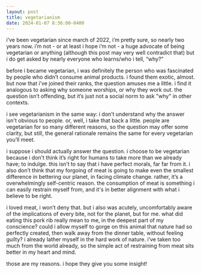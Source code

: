 ```yaml
---
layout: post
title: vegetarianism
date: 2024-01-07 8:36:00-0400
---
```


i’ve been vegetarian since march of 2022, i’m pretty sure, so nearly two years now. i’m not - or at least i hope i’m not - a huge advocate of being vegetarian or anything (although this post may very well contradict that) but i do get asked by nearly everyone who learns/who i tell, “why?”

before i became vegetarian, i was definitely the person who was fascinated by people who didn’t consume animal products. i found them exotic, almost. but now that i’ve joined their ranks, the question amuses me a little. i find it analogous to asking why someone worships, or why they work out. the question isn’t offending, but it’s just not a social norm to ask "why" in other contexts. 

i see vegetarianism in the same way: i don’t understand why the answer isn't obvious to people. or, well, i take that back a little. people are vegetarian for so many different reasons, so the question may offer some clarity, but still, the general rationale remains the same for every vegetarian you’ll meet. 

i suppose i should actually answer the question. i choose to be vegetarian because i don’t think it’s right for humans to take more than we already have; to indulge. this isn’t to say that i have perfect morals, far far from it. i also don’t think that my forgoing of meat is going to make even the smallest difference in bettering our planet, in facing climate change. rather, it’s a overwhelmingly self-centric reason. the consumption of meat is something i can easily restrain myself from, and it's in better alignment with what i believe to be right. 

i loved meat, i won’t deny that. but i also was acutely, uncomfortably aware of the implications of every bite, not for the planet, but for me. what did eating this pork rib really mean to me, in the deepest part of my conscience? could i allow myself to gorge on this animal that nature had so perfectly created, then walk away from the dinner table, without feeling guilty? i already lather myself in the hard work of nature. i’ve taken too much from the world already, so the simple act of restraining from meat sits better in my heart and mind. 

those are my reasons. i hope they give you some insight!